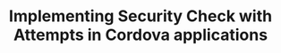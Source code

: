 ---
layout: tutorial
title: Implementing Security Check with Attempts in Cordova applications
breadcrumb_title: Security Check with Attempts in Cordova applications
relevantTo: [android,ios,windows,cordova]
---